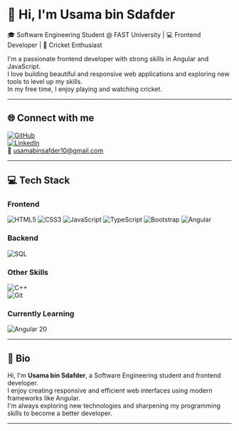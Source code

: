 # 👋 Hi, I'm Usama bin Sdafder

🎓 Software Engineering Student @ FAST University | 💻 Frontend Developer | 🏏 Cricket Enthusiast

I'm a passionate frontend developer with strong skills in Angular and JavaScript.  
I love building beautiful and responsive web applications and exploring new tools to level up my skills.  
In my free time, I enjoy playing and watching cricket.

---

## 🌐 Connect with me

[![GitHub](https://img.shields.io/badge/GitHub-Usama3056-181717?logo=github)](https://github.com/Usama3056)  
[![LinkedIn](https://img.shields.io/badge/LinkedIn-usamasafder-blue?logo=linkedin)](https://www.linkedin.com/in/usamasafder)  
📧 [usamabinsafder10@gmail.com](mailto:usamabinsafder10@gmail.com)

---

## 💻 Tech Stack

### Frontend  
![HTML5](https://img.shields.io/badge/HTML5-E34F26?logo=html5&logoColor=white) 
![CSS3](https://img.shields.io/badge/CSS3-1572B6?logo=css3&logoColor=white) 
![JavaScript](https://img.shields.io/badge/JavaScript-F7DF1E?logo=javascript&logoColor=black) 
![TypeScript](https://img.shields.io/badge/TypeScript-3178C6?logo=typescript&logoColor=white) 
![Bootstrap](https://img.shields.io/badge/Bootstrap-7952B3?logo=bootstrap&logoColor=white) 
![Angular](https://img.shields.io/badge/Angular-DD0031?logo=angular&logoColor=white)

### Backend  
![SQL](https://img.shields.io/badge/SQL-4479A1?logo=mysql&logoColor=white)

### Other Skills  
![C++](https://img.shields.io/badge/C++-00599C?logo=cplusplus&logoColor=white)  
![Git](https://img.shields.io/badge/Git-F05032?logo=git&logoColor=white)

### Currently Learning  
![Angular 20](https://img.shields.io/badge/Angular-20-DD0031?logo=angular&logoColor=white)

---

## 📜 Bio

Hi, I'm **Usama bin Sdafder**, a Software Engineering student and frontend developer.  
I enjoy creating responsive and efficient web interfaces using modern frameworks like Angular.  
I'm always exploring new technologies and sharpening my programming skills to become a better developer.

---

